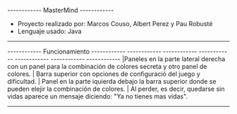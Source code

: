 ------------	MasterMind	------------
- Proyecto realizado por: 
Marcos Couso, Albert Perez y Pau Robusté
- Lenguaje usado:
Java
------------	------------	------------

 ------------	Funcionamiento	------------  ------------	------------	------------  ------------	------------	------------
|Paneles en la parte lateral derecha con un panel para la combinación de colores secreta y otro panel de colores.
| Barra superior con opciones de configuració del juego y dificultad.
| Panel en la parte iquierda debajo la barra superior donde se pueden elejir la combinación de colores.
| Al perder, es decir, quedarse sin vidas aparece un mensaje diciendo: "Ya no tienes mas vidas".
 ------------  ------------ ------------  ------------	------------	------------  ------------	------------	--------------
